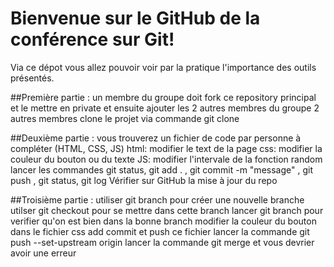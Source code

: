 # Bienvenue sur le GitHub de la conférence sur Git!

Via ce dépot vous allez pouvoir voir par la pratique l'importance des outils présentés.

##Première partie :
un membre du groupe doit fork ce repository principal et le mettre en private et ensuite ajouter les 2 autres membres du groupe
2 autres membres clone le projet via commande git clone 

##Deuxième partie :
vous trouverez un fichier de code par personne à compléter (HTML, CSS, JS)
html: modifier le text de la page
css: modifier la couleur du bouton ou du texte
JS: modifier l'intervale de la fonction random
lancer les commandes git status, git add . , git commit -m "message" , git push , git status, git log
Vérifier sur GitHub la mise à jour du repo

##Troisième partie :
utiliser git branch <nomDeBranch> pour créer une nouvelle branche
utilser git checkout <nomDeBranch> pour se mettre dans cette branch
lancer git branch  pour verifier qu'on est bien dans la bonne branch 
modifier la couleur du bouton dans le fichier css
add commit et push ce fichier
lancer la commande git push --set-upstream origin <nomDeBranch>
lancer la commande git merge <nomBranch du camarade>
et vous devrier avoir une erreur




